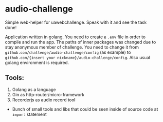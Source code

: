 # audio-challenge
Simple web-helper for uawebchallenge. Speak with it and see the task done!

Application written in golang. You need to create a `.env` file in order to compile and run the app.
The paths of inner packages was changed due to stay anonymous member of challenge.
You need to change it from `github.com/challenge/audio-challenge/config` (as example) to `github.com/{insert your nickname}/audio-challenge/config`.
Also usual golang environment is required.

## Tools:
1. Golang as a language
2. Gin as http-router/micro-framework
3. Recorderjs as audio record tool

- Bunch of small tools and libs that could be seen inside of source code at `import` statement
